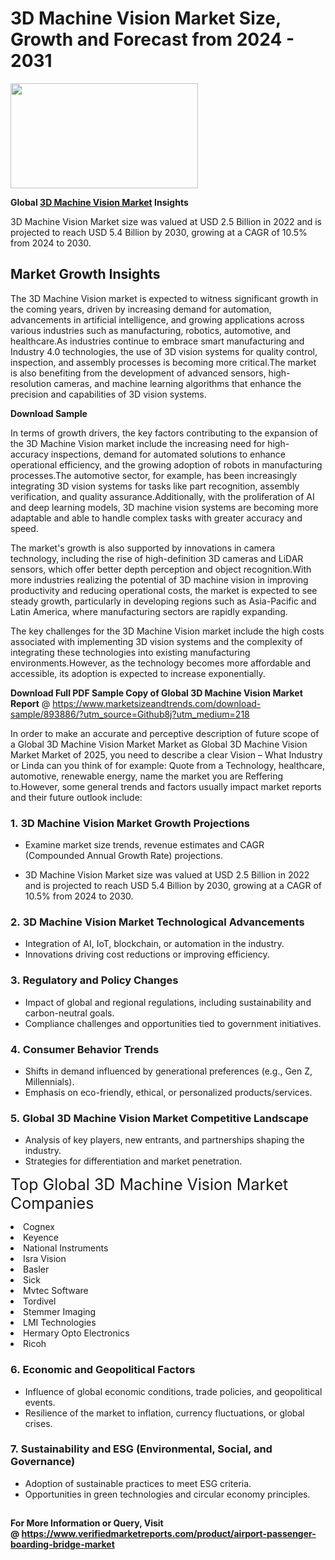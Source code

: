 <H1>3D Machine Vision Market Size, Growth and Forecast from 2024 - 2031</H1><img class="aligncenter size-medium wp-image-584254" src="https://thirdeyenews.in/wp-content/uploads/2024/09/Global-Market-Research-300x168.jpeg" alt="" width="300" height="168" /><p><strong>Global&nbsp;<a href="https://www.marketsizeandtrends.com/download-sample/893886/?utm_source=Github8j?utm_medium=218">3D Machine Vision Market</a> Insights</strong></p><p>3D Machine Vision Market size was valued at USD 2.5 Billion in 2022 and is projected to reach USD 5.4 Billion by 2030, growing at a CAGR of 10.5% from 2024 to 2030.</p><p><h2>Market Growth Insights</h2> <p>The 3D Machine Vision market is expected to witness significant growth in the coming years, driven by increasing demand for automation, advancements in artificial intelligence, and growing applications across various industries such as manufacturing, robotics, automotive, and healthcare.As industries continue to embrace smart manufacturing and Industry 4.0 technologies, the use of 3D vision systems for quality control, inspection, and assembly processes is becoming more critical.The market is also benefiting from the development of advanced sensors, high-resolution cameras, and machine learning algorithms that enhance the precision and capabilities of 3D vision systems.</p> <p><strong>Download Sample</strong></p> <p>In terms of growth drivers, the key factors contributing to the expansion of the 3D Machine Vision market include the increasing need for high-accuracy inspections, demand for automated solutions to enhance operational efficiency, and the growing adoption of robots in manufacturing processes.The automotive sector, for example, has been increasingly integrating 3D vision systems for tasks like part recognition, assembly verification, and quality assurance.Additionally, with the proliferation of AI and deep learning models, 3D machine vision systems are becoming more adaptable and able to handle complex tasks with greater accuracy and speed.</p> <p>The market's growth is also supported by innovations in camera technology, including the rise of high-definition 3D cameras and LiDAR sensors, which offer better depth perception and object recognition.With more industries realizing the potential of 3D machine vision in improving productivity and reducing operational costs, the market is expected to see steady growth, particularly in developing regions such as Asia-Pacific and Latin America, where manufacturing sectors are rapidly expanding.</p> <p>The key challenges for the 3D Machine Vision market include the high costs associated with implementing 3D vision systems and the complexity of integrating these technologies into existing manufacturing environments.However, as the technology becomes more affordable and accessible, its adoption is expected to increase exponentially.</p> <p><span class=""><strong>Download Full PDF Sample Copy of Global 3D Machine Vision Market Report</strong> @ <a href="https://www.marketsizeandtrends.com/download-sample/893886/?utm_source=Github8j?utm_medium=218" target="_blank">https://www.marketsizeandtrends.com/download-sample/893886/?utm_source=Github8j?utm_medium=218</a></span></p><p>In order to make an accurate and perceptive description of future scope of a Global&nbsp;3D Machine Vision Market Market as Global&nbsp;3D Machine Vision Market Market of 2025, you need to describe a clear Vision &ndash; What Industry or Linda can you think of for example: Quote from a Technology, healthcare, automotive, renewable energy, name the market you are Reffering to.However, some general trends and factors usually impact market reports and their future outlook include:</p><h3>1.&nbsp;<strong>3D Machine Vision Market Growth Projections</strong></h3><ul><li>Examine market size trends, revenue estimates and CAGR (Compounded Annual Growth Rate) projections.</li><li><p>3D Machine Vision Market size was valued at USD 2.5 Billion in 2022 and is projected to reach USD 5.4 Billion by 2030, growing at a CAGR of 10.5% from 2024 to 2030.</p></li></ul><h3>2.&nbsp;<strong>3D Machine Vision Market Technological Advancements</strong></h3><ul><li>Integration of AI, IoT, blockchain, or automation in the industry.</li><li>Innovations driving cost reductions or improving efficiency.</li></ul><h3>3.&nbsp;<strong>Regulatory and Policy Changes</strong></h3><ul><li>Impact of global and regional regulations, including sustainability and carbon-neutral goals.</li><li>Compliance challenges and opportunities tied to government initiatives.</li></ul><h3>4.&nbsp;<strong>Consumer Behavior Trends</strong></h3><ul><li>Shifts in demand influenced by generational preferences (e.g., Gen Z, Millennials).</li><li>Emphasis on eco-friendly, ethical, or personalized products/services.</li></ul><h3>5.&nbsp;<strong>Global 3D Machine Vision Market Competitive Landscape</strong></h3><ul><li>Analysis of key players, new entrants, and partnerships shaping the industry.</li><li>Strategies for differentiation and market penetration.</li></ul><p data-pm-slice="1 1 []"><span style="color: inherit; font-family: inherit; font-size: 25px;">Top Global 3D Machine Vision Market Companies</span></p><div class="" data-test-id=""><p><li>Cognex</li><li> Keyence</li><li> National Instruments</li><li> Isra Vision</li><li> Basler</li><li> Sick</li><li> Mvtec Software</li><li> Tordivel</li><li> Stemmer Imaging</li><li> LMI Technologies</li><li> Hermary Opto Electronics</li><li> Ricoh</li></p></div><h3>6.&nbsp;<strong>Economic and Geopolitical Factors</strong></h3><ul><li>Influence of global economic conditions, trade policies, and geopolitical events.</li><li>Resilience of the market to inflation, currency fluctuations, or global crises.</li></ul><h3>7.&nbsp;<strong>Sustainability and ESG (Environmental, Social, and Governance)</strong></h3><ul><li>Adoption of sustainable practices to meet ESG criteria.</li><li>Opportunities in green technologies and circular economy principles.</li></ul><h2><strong style="font-size: 14px;">For More Information or Query, Visit @&nbsp;</strong><a style="background-color: #ffffff; font-size: 14px;" href="https://www.marketsizeandtrends.com/report/3d-machine-vision-market/" target="_blank">https://www.verifiedmarketreports.com/product/airport-passenger-boarding-bridge-market</a></h2>